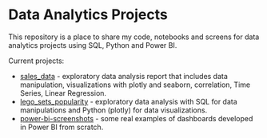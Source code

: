 # Data Analytics Projects

This repository is a place to share my code, notebooks and screens for data analytics projects using SQL, Python and Power BI. 

Current projects:
* [sales_data](sales_data/notebook.ipynb) - exploratory data analysis report that includes data manipulation, visualizations with plotly and seaborn, correlation, Time Series, Linear Regression. 
* [lego_sets_popularity](lego_sets_popularity/notebook.ipynb)  - exploratory data analysis with SQL for data manipulations and Python (plotly) for data visualizations. 
* [power-bi-screenshots](power-bi-screenshots/README.md) - some real examples of dashboards developed in Power BI from scratch.


